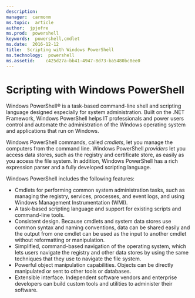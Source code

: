 ```yaml
---
description:  
manager:  carmonm
ms.topic:  article
author:  jpjofre
ms.prod:  powershell
keywords:  powershell,cmdlet
ms.date:  2016-12-12
title:  Scripting with Windows PowerShell
ms.technology:  powershell
ms.assetid:    c425d27a-bb41-4947-8d73-ba5480bc8ee0
---
```



# Scripting with Windows PowerShell

Windows PowerShell® is a task-based command-line shell and scripting language designed especially for system administration. Built on the .NET Framework, Windows PowerShell helps IT professionals and power users control and automate the administration of the Windows operating system and applications that run on Windows.

Windows PowerShell commands, called *cmdlets*, let you manage the computers from the command line. Windows PowerShell *providers* let you access data stores, such as the registry and certificate store, as easily as you access the file system. In addition, Windows PowerShell has a rich expression parser and a fully developed scripting language.

Windows PowerShell includes the following features:

-   Cmdlets for performing common system administration tasks, such as managing the registry, services, processes, and event logs, and using Windows Management Instrumentation (WMI).
-   A task-based scripting language and support for existing scripts and command-line tools.
-   Consistent design. Because cmdlets and system data stores use common syntax and naming conventions, data can be shared easily and the output from one cmdlet can be used as the input to another cmdlet without reformatting or manipulation.
-   Simplified, command-based navigation of the operating system, which lets users navigate the registry and other data stores by using the same techniques that they use to navigate the file system.
-   Powerful object manipulation capabilities. Objects can be directly manipulated or sent to other tools or databases.
-   Extensible interface. Independent software vendors and enterprise developers can build custom tools and utilities to administer their software.


